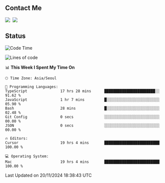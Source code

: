 ## Contact Me
<a href="https://instagram.com/_hongrok"><img src="https://img.shields.io/badge/Instagram-E4405F?style=for-the-badge&logo=Instagram&logoColor=white"/></a>&nbsp;
<img src="https://img.shields.io/badge/HongRok @hlog2e-5865F2?style=for-the-badge&logo=Discord&logoColor=white"/>&nbsp;

## Status

<!--START_SECTION:waka-->
![Code Time](http://img.shields.io/badge/Code%20Time-786%20hrs%2054%20mins-blue)

![Lines of code](https://img.shields.io/badge/From%20Hello%20World%20I%27ve%20Written-601.8%20thousand%20lines%20of%20code-blue)

📊 **This Week I Spent My Time On** 

```text
🕑︎ Time Zone: Asia/Seoul

💬 Programming Languages: 
TypeScript               17 hrs 28 mins      ███████████████████████░░   91.62 % 
JavaScript               1 hr 7 mins         █░░░░░░░░░░░░░░░░░░░░░░░░   05.90 % 
Bash                     28 mins             █░░░░░░░░░░░░░░░░░░░░░░░░   02.48 % 
Git Config               0 secs              ░░░░░░░░░░░░░░░░░░░░░░░░░   00.00 % 
JSON                     0 secs              ░░░░░░░░░░░░░░░░░░░░░░░░░   00.00 % 

🔥 Editors: 
Cursor                   19 hrs 4 mins       █████████████████████████   100.00 % 

💻 Operating System: 
Mac                      19 hrs 4 mins       █████████████████████████   100.00 % 
```


 Last Updated on 20/11/2024 18:38:43 UTC
<!--END_SECTION:waka-->
